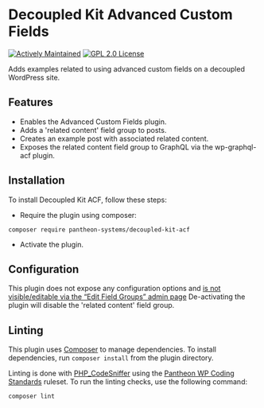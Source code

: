 # Decoupled Kit Advanced Custom Fields

[![Actively Maintained](https://img.shields.io/badge/Pantheon-Actively_Maintained-yellow?logo=pantheon&color=FFDC28)](https://docs.pantheon.io/oss-support-levels#actively-maintained-support) [![GPL 2.0 License](https://img.shields.io/github/license/pantheon-systems/decoupled-kit-acf)](https://github.com/pantheon-systems/decoupled-kit-acf/blob/main/LICENSE.md)

Adds examples related to using advanced custom fields on a decoupled WordPress site.

## Features

- Enables the Advanced Custom Fields plugin.
- Adds a 'related content' field group to posts.
- Creates an example post with associated related content.
- Exposes the related content field group to GraphQL via the wp-graphql-acf plugin.

## Installation

To install Decoupled Kit ACF, follow these steps:

- Require the plugin using composer:

`composer require pantheon-systems/decoupled-kit-acf`

- Activate the plugin.

## Configuration

This plugin does not expose any configuration options and [is not visible/editable via the “Edit Field Groups” admin page](https://www.advancedcustomfields.com/resources/register-fields-via-php/#getting-started) De-activating the plugin will disable the 'related content' field group.

## Linting

This plugin uses [Composer](https://getcomposer.org/) to manage dependencies. To install dependencies, run `composer install` from the plugin directory.

Linting is done with [PHP_CodeSniffer](https://packagist.org/packages/squizlabs/php_codesniffer) using the [Pantheon WP Coding Standards](https://packagist.org/packages/pantheon-systems/pantheon-wp-coding-standards) ruleset. To run the linting checks, use the following command:

```bash
composer lint
```
